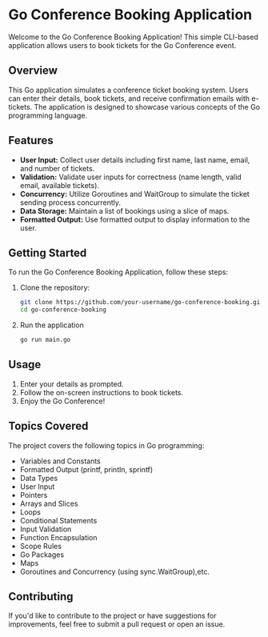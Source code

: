 # Go Conference Booking Application

Welcome to the Go Conference Booking Application! This simple CLI-based application allows users to book tickets for the Go Conference event.


## Overview

This Go application simulates a conference ticket booking system. Users can enter their details, book tickets, and receive confirmation emails with e-tickets. The application is designed to showcase various concepts of the Go programming language.

## Features

- **User Input:** Collect user details including first name, last name, email, and number of tickets.
- **Validation:** Validate user inputs for correctness (name length, valid email, available tickets).
- **Concurrency:** Utilize Goroutines and WaitGroup to simulate the ticket sending process concurrently.
- **Data Storage:** Maintain a list of bookings using a slice of maps.
- **Formatted Output:** Use formatted output to display information to the user.

## Getting Started

To run the Go Conference Booking Application, follow these steps:

1. Clone the repository:

   ```bash
   git clone https://github.com/your-username/go-conference-booking.git
   cd go-conference-booking

2. Run the application
   ```bash
   go run main.go

## Usage

1. Enter your details as prompted.
2. Follow the on-screen instructions to book tickets.
3. Enjoy the Go Conference!

## Topics Covered

The project covers the following topics in Go programming:

- Variables and Constants
- Formatted Output (printf, println, sprintf)
- Data Types
- User Input
- Pointers
- Arrays and Slices
- Loops
- Conditional Statements
- Input Validation
- Function Encapsulation
- Scope Rules
- Go Packages
- Maps
- Goroutines and Concurrency (using sync.WaitGroup),etc.

## Contributing

If you'd like to contribute to the project or have suggestions for improvements, feel free to submit a pull request or open an issue.
